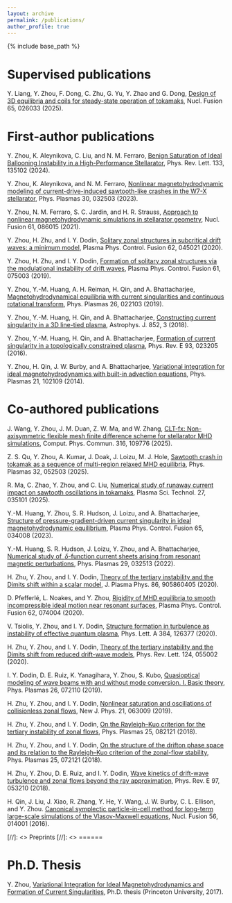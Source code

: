 ```yaml
---
layout: archive
permalink: /publications/
author_profile: true
---
```


{% include base_path %}


Supervised publications
======
  Y. Liang, Y. Zhou, F. Dong, C. Zhu, G. Yu, Y. Zhao and G. Dong, [Design of 3D equilibria and coils for steady-state operation of tokamaks](https://iopscience.iop.org/article/10.1088/1741-4326/ada2a9), Nucl. Fusion 65, 026033 (2025).

First-author publications
======
  Y. Zhou, K. Aleynikova, C. Liu, and N. M. Ferraro, [Benign Saturation of Ideal Ballooning Instability in a High-Performance Stellarator](https://doi.org/10.1103/PhysRevLett.133.135102), Phys. Rev. Lett. 133, 135102 (2024).

  Y. Zhou, K. Aleynikova, and N. M. Ferraro, [Nonlinear magnetohydrodynamic modeling of current-drive-induced sawtooth-like crashes in the W7-X stellarator](https://doi.org/10.1063/5.0136654), Phys. Plasmas 30, 032503 (2023).

  Y. Zhou, N. M. Ferraro, S. C. Jardin, and H. R. Strauss, [Approach to nonlinear magnetohydrodynamic simulations in stellarator geometry](https://iopscience.iop.org/article/10.1088/1741-4326/ac0b35), Nucl. Fusion 61, 086015 (2021).

  Y. Zhou, H. Zhu, and I. Y. Dodin, [Solitary zonal structures in subcritical drift waves: a minimum model](https://iopscience.iop.org/article/10.1088/1361-6587/ab78f3), Plasma Phys. Control. Fusion 62, 045021 (2020).

  Y. Zhou, H. Zhu, and I. Y. Dodin, [Formation of solitary zonal structures via the modulational instability of drift waves](https://iopscience.iop.org/article/10.1088/1361-6587/ab16a8), Plasma Phys. Control. Fusion 61, 075003 (2019).

  Y. Zhou, Y.-M. Huang, A. H. Reiman, H. Qin, and A. Bhattacharjee, [Magnetohydrodynamical equilibria with current singularities and continuous rotational transform](http://aip.scitation.org/doi/10.1063/1.5068778), Phys. Plasmas 26, 022103 (2019).

  Y. Zhou, Y.-M. Huang, H. Qin, and A. Bhattacharjee, [Constructing current singularity in a 3D line-tied plasma](http://dx.doi.org/10.3847/1538-4357/aa9b84), Astrophys. J. 852, 3 (2018).

  Y. Zhou, Y.-M. Huang, H. Qin, and A. Bhattacharjee, [Formation of current singularity in a topologically constrained plasma](http://link.aps.org/doi/10.1103/PhysRevE.93.023205), Phys. Rev. E 93, 023205 (2016).

  Y. Zhou, H. Qin, J. W. Burby, and A. Bhattacharjee, [Variational integration for ideal magnetohydrodynamics
with built-in advection equations](http://aip.scitation.org/doi/10.1063/1.4897372), Phys. Plasmas 21, 102109 (2014).

Co-authored publications
======
  J. Wang, Y. Zhou, J. M. Duan, Z. W. Ma, and W. Zhang, [CLT-fx: Non-axisymmetric flexible mesh finite difference scheme for stellarator MHD simulations](https://linkinghub.elsevier.com/retrieve/pii/S0010465525002784), Comput. Phys. Commun. 316, 109776 (2025).

  Z. S. Qu, Y. Zhou, A. Kumar, J. Doak, J. Loizu, M. J. Hole, [Sawtooth crash in tokamak as a sequence of multi-region relaxed MHD equilibria](https://doi.org/10.1063/5.0260347), Phys. Plasmas 32, 052503 (2025). 

  R. Ma, C. Zhao, Y. Zhou, and C. Liu, [Numerical study of runaway current impact on sawtooth oscillations in tokamaks](https://iopscience.iop.org/article/10.1088/2058-6272/ad91e7), Plasma Sci. Technol. 27, 035101 (2025). 

  Y.-M. Huang, Y. Zhou, S. R. Hudson, J. Loizu, and A. Bhattacharjee, [Structure of pressure-gradient-driven current singularity in ideal magnetohydrodynamic equilibrium](https://doi.org/10.1088/1361-6587/acb382), Plasma Phys. Control. Fusion 65, 034008 (2023).

  Y.-M. Huang, S. R. Hudson, J. Loizu, Y. Zhou, and A. Bhattacharjee, [Numerical study of $\delta$-function current sheets arising from resonant magnetic perturbations](https://aip.scitation.org/doi/full/10.1063/5.0067898), Phys. Plasmas 29, 032513 (2022).

  H. Zhu, Y. Zhou, and I. Y. Dodin, [Theory of the tertiary instability and the Dimits shift within a scalar model](https://www.cambridge.org/core/product/identifier/S0022377820000823/type/journal_article), J. Plasma Phys. 86, 905860405 (2020).

  D. Pfefferlé, L. Noakes, and Y. Zhou, [Rigidity of MHD equilibria to smooth incompressible ideal motion near resonant surfaces](https://iopscience.iop.org/article/10.1088/1361-6587/ab8ca3), Plasma Phys. Control. Fusion 62, 074004 (2020).

  V. Tsiolis, Y. Zhou, and I. Y. Dodin, [Structure formation in turbulence as instability of effective quantum plasma](https://doi.org/10.1016/j.physleta.2020.126377), Phys. Lett. A 384, 126377 (2020).

  H. Zhu, Y. Zhou, and I. Y. Dodin, [Theory of the tertiary instability and the Dimits shift from reduced drift-wave models](https://doi.org/10.1103/PhysRevLett.124.055002), Phys. Rev. Lett. 124, 055002 (2020).

  I. Y. Dodin, D. E. Ruiz, K. Yanagihara, Y. Zhou, S. Kubo, [Quasioptical modeling of wave beams with and without mode conversion. I. Basic theory](http://aip.scitation.org/doi/10.1063/1.5095076), Phys. Plasmas 26, 072110 (2019). 

  H. Zhu, Y. Zhou, and I. Y. Dodin, [Nonlinear saturation and oscillations of collisionless zonal flows](https://iopscience.iop.org/article/10.1088/1367-2630/ab2251), New J. Phys. 21, 063009 (2019).

  H. Zhu, Y. Zhou, and I. Y. Dodin, [On the Rayleigh–Kuo criterion for the tertiary instability of zonal flows](http://aip.scitation.org/doi/10.1063/1.5038859), Phys. Plasmas 25, 082121 (2018).

  H. Zhu, Y. Zhou, and I. Y. Dodin, [On the structure of the drifton phase space and its relation to the Rayleigh–Kuo criterion of the zonal-flow stability](http://aip.scitation.org/doi/10.1063/1.5039652), Phys. Plasmas 25, 072121 (2018).

  H. Zhu, Y. Zhou, D. E. Ruiz, and I. Y. Dodin, [Wave kinetics of drift-wave turbulence and zonal flows beyond the ray approximation](http://dx.doi.org/10.1103/PhysRevE.97.053210), Phys. Rev. E 97, 053210 (2018).

  H. Qin, J. Liu, J. Xiao, R. Zhang, Y. He, Y. Wang, J. W. Burby, C. L. Ellison, and Y. Zhou. [Canonical symplectic particle-in-cell method for long-term large-scale simulations of the Vlasov-Maxwell equations](http://dx.doi.org/10.1088/0029-5515/56/1/014001), Nucl. Fusion 56, 014001 (2016).

[//]: <> Preprints
[//]: <> ======

Ph.D. Thesis
======
  Y. Zhou, [Variational Integration for Ideal Magnetohydrodynamics and Formation of Current Singularities](http://arxiv.org/abs/1708.08523), Ph.D. thesis (Princeton University, 2017). 
